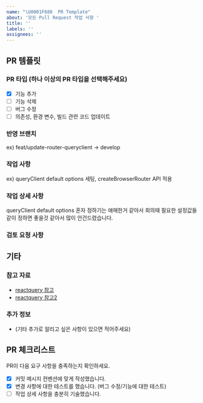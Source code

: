 ```yaml
---
name: "\U0001F680  PR Template"
about: '모든 Pull Request 작업 사항 '
title: ''
labels: ''
assignees: ''
---
```


## PR 템플릿

### PR 타입 (하나 이상의 PR 타입을 선택해주세요)

- [x] 기능 추가
- [ ] 기능 삭제
- [ ] 버그 수정
- [ ] 의존성, 환경 변수, 빌드 관련 코드 업데이트

### 반영 브랜치

ex) feat/update-router-queryclient -> develop

### 작업 사항

ex) queryClient default options 세팅, createBrowserRouter API 적용

### 작업 상세 사항

queryClient default options 혼자 정하기는 애매한거 같아서 회의때 필요한 설정값들 같이 정하면 좋을것 같아서 많이 안건드렸습니다.

### 검토 요청 사항

## 기타

### 참고 자료

- [reactquery 참고](https://github.com/ssi02014/react-query-tutorial?tab=readme-ov-file#react-query-%EA%B8%B0%EB%B3%B8-%EC%84%A4%EC%A0%95)
- [reactquery 참고2](https://tanstack.com/query/latest/docs/framework/react/overview)

### 추가 정보

- (기타 추가로 알리고 싶은 사항이 있으면 적어주세요)

## PR 체크리스트

PR이 다음 요구 사항을 충족하는지 확인하세요.

- [x] 커밋 메시지 컨벤션에 맞게 작성했습니다.
- [x] 변경 사항에 대한 테스트를 했습니다. (버그 수정/기능에 대한 테스트)
- [ ] 작업 상세 사항을 충분히 기술했습니다.
